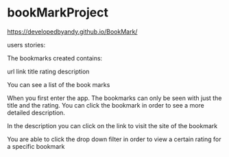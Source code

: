 # bookMarkProject

https://developedbyandy.github.io/BookMark/



users stories:



The bookmarks created contains:


url link
title
rating
description

You can see a list of the book marks



When you first enter the app. The bookmarks can only be seen with just the title and the rating. You can click the bookmark in order to see a more detailed description.

In the description you can click on the link to visit the site of the bookmark

You are able to click the drop down filter in order to view a certain rating for a specific bookmark
